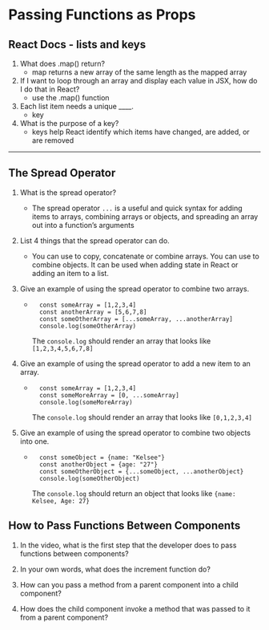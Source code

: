 # Passing Functions as Props

## React Docs - lists and keys

1. What does .map() return?
    - map returns a new array of the same length as the mapped array
2. If I want to loop through an array and display each value in JSX, how do I do that in React?
    - use the .map() function
3. Each list item needs a unique ____.
    - key
4. What is the purpose of a key?
    - keys help React identify which items have changed, are added, or are removed

-----
## The Spread Operator

1. What is the spread operator?
    - The spread operator ```...``` is a useful and quick syntax for adding items to arrays, combining arrays or objects, and spreading an array out into a function’s arguments

2. List 4 things that the spread operator can do.
    - You can use to copy, concatenate or combine arrays. You can use to combine objects. It can be used when adding state in React or adding an item to a list. 
3. Give an example of using the spread operator to combine two arrays.
    - ```
        const someArray = [1,2,3,4]
        const anotherArray = [5,6,7,8]
        const someOtherArray = [...someArray, ...anotherArray]
        console.log(someOtherArray)
        ```
        The ```console.log``` should render an array that looks like ```[1,2,3,4,5,6,7,8]```

4. Give an example of using the spread operator to add a new item to an array.
    - ``` 
        const someArray = [1,2,3,4]
        const someMoreArray = [0, ...someArray]
        console.log(someMoreArray)
        ```
         The ```console.log``` should render an array that looks like ```[0,1,2,3,4]```

5. Give an example of using the spread operator to combine two objects into one.
    - ```
        const someObject = {name: "Kelsee"}
        const anotherObject = {age: "27"}
        const someOtherObject = {...someObject, ...anotherObject}
        console.log(someOtherObject)
        ```
         The ```console.log``` should return an object that looks like ```{name: Kelsee, Age: 27}```

## How to Pass Functions Between Components

1. In the video, what is the first step that the developer does to pass functions between components?

2. In your own words, what does the increment function do?

3. How can you pass a method from a parent component into a child component?

4. How does the child component invoke a method that was passed to it from a parent component?